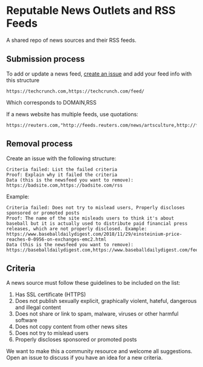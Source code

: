 # Reputable News Outlets and RSS Feeds

A shared repo of news sources and their RSS feeds.

## Submission process

To add or update a news feed, [create an issue](https://help.github.com/articles/creating-an-issue/) and add your feed info with this structure

```
https://techcrunch.com,https://techcrunch.com/feed/
```

Which corresponds to DOMAIN,RSS

If a news website has multiple feeds, use quotations:
```
https://reuters.com,"http://feeds.reuters.com/news/artsculture,http://feeds.reuters.com/reuters/businessNews,http://feeds.reuters.com/reuters/companyNews"
```

## Removal process

Create an issue with the following structure:

```
Criteria failed: List the failed criteria
Proof: Explain why it failed the criteria 
Data (this is the newsfeed you want to remove): https://badsite.com,https://badsite.com/rss
```

Example:


```
Criteria failed: Does not try to mislead users, Properly discloses sponsored or promoted posts
Proof: The name of the site misleads users to think it's about baseball but it is actually used to distribute paid financial press releases, which are not properly disclosed. Example: https://www.baseballdailydigest.com/2018/11/29/einsteinium-price-reaches-0-0956-on-exchanges-emc2.html
Data (this is the newsfeed you want to remove): https://baseballdailydigest.com,https://www.baseballdailydigest.com/feed
```


## Criteria
A news source must follow these guidelines to be included on the list: 
1. Has SSL certificate (HTTPS)
2. Does not publish sexually explicit, graphically violent, hateful, dangerous and illegal content
3. Does not share or link to spam, malware, viruses or other harmful software
4. Does not copy content from other news sites
5. Does not try to mislead users
6. Properly discloses sponsored or promoted posts


We want to make this a community resource and welcome all suggestions. Open an issue to discuss if you have an idea for a new criteria. 
